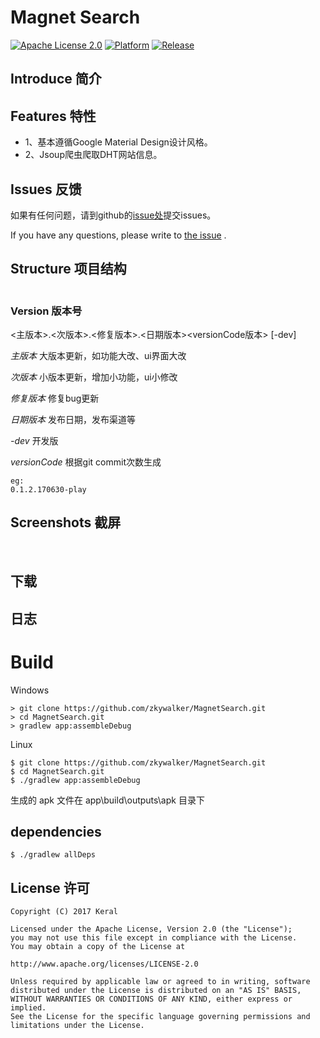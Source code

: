 # Magnet Search

[![Apache License 2.0][1]][2]
[![Platform](https://img.shields.io/badge/platform-Android-blue.svg)](https://www.android.com/)
[![Release](https://img.shields.io/badge/release-0.1.0-blue.svg)]()

## Introduce 简介

## Features 特性
* 1、基本遵循Google Material Design设计风格。
* 2、Jsoup爬虫爬取DHT网站信息。

## Issues 反馈
如果有任何问题，请到github的[issue处][21]提交issues。

If you have any questions, please write to [the issue][21] .

## Structure 项目结构
```

```

### Version 版本号

<主版本>.<次版本>.<修复版本>.<日期版本><versionCode版本> [-dev]

*主版本* 大版本更新，如功能大改、ui界面大改

*次版本* 小版本更新，增加小功能，ui小修改

*修复版本* 修复bug更新

*日期版本* 发布日期，发布渠道等

*-dev* 开发版

*versionCode* 根据git commit次数生成

```
eg:
0.1.2.170630-play
```


## Screenshots 截屏
![]()
![]()
## 下载
## 日志

# Build

Windows

    > git clone https://github.com/zkywalker/MagnetSearch.git
    > cd MagnetSearch.git
    > gradlew app:assembleDebug

Linux

    $ git clone https://github.com/zkywalker/MagnetSearch.git
    $ cd MagnetSearch.git
    $ ./gradlew app:assembleDebug

生成的 apk 文件在 app\build\outputs\apk 目录下


## dependencies


    $ ./gradlew allDeps

## License 许可
```
Copyright (C) 2017 Keral

Licensed under the Apache License, Version 2.0 (the "License");
you may not use this file except in compliance with the License.
You may obtain a copy of the License at

http://www.apache.org/licenses/LICENSE-2.0

Unless required by applicable law or agreed to in writing, software
distributed under the License is distributed on an "AS IS" BASIS,
WITHOUT WARRANTIES OR CONDITIONS OF ANY KIND, either express or implied.
See the License for the specific language governing permissions and
limitations under the License.
```

[1]:https://img.shields.io/:license-apache-blue.svg
[2]:https://www.apache.org/licenses/LICENSE-2.0.html

[21]:https://github.com/zkywalker/MagnetSearch/issues
